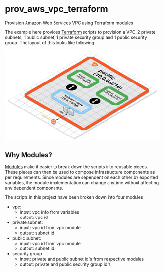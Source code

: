 # prov_aws_vpc_terraform

Provision Amazon Web Services VPC using Terraform modules

The example here provides [Terraform](https://www.terraform.io/) scripts to
provision a VPC, 2 private subnets, 1 public subnet, 1 private security group
and 1 public security group. The layout of this looks like following:

![VPC Layout](static/layout.png)

## Why Modules?

[Modules](https://www.terraform.io/docs/modules/index.html) make it easier to
break down the scripts into reusable pieces. These pieces can then be used to
compose infrastructure components as per requirements. Since modules are
dependent on each other by exported variables, the module implementation can
change anytime without affecting any dependent components.

The scripts in this project have been broken down into four modules
- vpc:
    - input: vpc info from variables
    - output: vpc id
- private subnet:
    - input: vpc id from vpc module
    - output: subnet id
- public subnet:
    - input: vpc id from vpc module
    - output: subnet id
- security group
    - input: private and public subnet id's from respective modules
    - output: private and public security group id's

